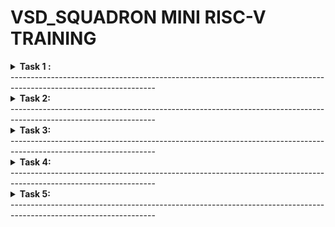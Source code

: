 # VSD_SQUADRON MINI RISC-V TRAINING

<details>
	
<summary> <b>Task 1 :</b></summary>

Firstly, I have downloaded the virtual box from the links provided to us and
loaded a linux version with image dock file sent, Then I have successfully run the
virtual machine and compiled the tasks.

Initial task is:-

### write a program to compile the sum of first n natural numbers in c:

![image](https://github.com/user-attachments/assets/c5c65959-0f66-48b3-8686-d626c63d6d2d)


This is the code to run in terminal to get output:


![image](https://github.com/user-attachments/assets/06bc9aeb-f7b3-4572-b44f-719e189ea46b)


A program is run to obtain risc-v version of the code previously written in c:
![image](https://github.com/user-attachments/assets/bec40d22-d99e-416a-82db-03d99369ab9e)





As the whole version of above code looks lengthier with different commands, we have obtained the required main 
part to compare the execution in assembly language:



![image](https://github.com/user-attachments/assets/04d8a662-db78-40e4-8614-c7000e83b5f0)

</details>
------------------------------------------------------------------------------------------------------------------
<details>
<summary><b>Task 2:</b></summary> 

For this task, we are instructed to observe the spike simulation and understand the execution of assembly code using -o1 and -ofast directives, I understood the principle
and working of the whole program and how various registers like stack pointer and r5 are increasing, understood how the interface explains the process itself.

### Dump file RISC-V assembly code:

![image](https://github.com/user-attachments/assets/a86e0441-2dab-4380-a2c6-965ca58aab54)

### -o1 execution (sub task 1):

![image](https://github.com/user-attachments/assets/47950e9d-820a-41d6-a746-459fcd0a3652)

### -o fast execution (sub task 2):

![image](https://github.com/user-attachments/assets/92abae19-ea09-40e9-8835-7ece050036b2)

### Multiplication of first n natural numbers (C program) (sub task 3):

![image](https://github.com/user-attachments/assets/78089dfa-df92-4466-86b3-d6497982396d)

### Spike file for the new c program (sub task 4):

Dump file:

![image](https://github.com/user-attachments/assets/de84c4b0-b891-433f-a001-acd95ddc0ab2)

Spike simulation:

![image](https://github.com/user-attachments/assets/e16a2aa1-139d-449c-ad9f-3275ec63ec7e)

</details>
------------------------------------------------------------------------------------------------------------------
<details>
<summary><b>Task 3:</b></summary>

Various instructions of the RISC-V processor:

### INTRODUCTION:

Firstly to understand, there are two releases of RISC-V documentation namely, Unpreviliged and Previliged specifications. We can read any one of them to understand the instruction 
set of RISCV processor. The very important use of learning these formats is the very intention of understanding the instruction decoding and the way it is getting compiled.
Some of the other uses are:

1. **Instruction Set properties** 

2. **Debugging** 

3. **Easy Design**

4. **Pipelining**

### RISC-V R-Type Instructions

R-type instructions are used for operations that functions among registers only. These instructions generally perform arithmetic, logical, and shift operations.

#### Format: ![image](https://github.com/user-attachments/assets/522d5257-b978-4c93-9412-330372e1ab66)

**Example: ADD r3,r1,r2**
- **opcode**: Specifies the operation .
- **rd**: Destination register.
- **funct3**:specifies the operation.
- **rs1**: First source register.
- **rs2**: Second source register.
- **funct7**:specifies the operation.


### S-Type Instructions

#### Format:![image](https://github.com/user-attachments/assets/04aca468-7811-480b-9f7c-d0cf30334753)


**Example: SW rs1, imm(rs4)**
- **opcode**: types of instruction
- **imm**: Immediate value (seperated into immediate[11:5] and immediate[4:0])
- **rs1**: Base address register
- **rs2**: Source register to be stored
-  **funct3**: 010 (for SW)

### B-Type Instructions

#### Format: ![image](https://github.com/user-attachments/assets/795c5e09-e97d-4df6-99b6-ab896b26880a)


**Example: BEQ rs3, rs2, imm**
- **opcode**: type of instruction like branch
- **imm**: Immediate value (seperated into immediate[12], immediate[10:5], immediate[4:1], immediate[11])
- **rs1**: Source register 1
- **rs2**: Source register 2

### U-Type Instructions

#### Format:

![image](https://github.com/user-attachments/assets/baf64187-b5aa-4464-8a42-f89520c549ec)

**Example: LUI rd, imm**
- **opcode**: intstruction type
- **imm**: Upper 20 bits of the immediate value
- **rd**: Destination register

### J-Type Instructions

#### Format:

![image](https://github.com/user-attachments/assets/c4a497dc-e025-4177-b4d5-b56fa85efbf9)


**Example: JAL rd, imm**
- **opcode**: instruction type
- **imm**: Immediate value (seperated into imm[20], imm[10:1], imm[11], imm[19:12])
- **rd**: Destination register (stores the return address)

### 15 Unique instructions: 

#### Instructions: 
All of these are referenced from the above code I have compiled in the virtual box, The below Image set each contains an image of the instruction code(hexadecimal)
and assembly language corresponding to it.

##### Image 1
![Image 1](https://github.com/user-attachments/assets/18f62720-66f6-47d0-b747-4881de58a708)   
![image](https://github.com/user-attachments/assets/1f50842c-6d18-471a-9fa9-2c3982027e0c)


##### Image 2
![Image 2](https://github.com/user-attachments/assets/c59af6a0-115e-474a-96fd-60c257ff54d4)
![image](https://github.com/user-attachments/assets/179da90c-17cc-4d55-9ff6-ec6bbc52813a)


##### Image 3
![Image 3](https://github.com/user-attachments/assets/d3d56790-9943-4573-acc0-6ccbfa6169cd)
![image](https://github.com/user-attachments/assets/1fcaa41c-acda-46a6-a79e-3842234013c5)


##### Image 4
![Image 4](https://github.com/user-attachments/assets/17111d89-6b18-4d1a-97e0-9cf32b9adb49)
![image](https://github.com/user-attachments/assets/136364e4-32d7-4b93-ba71-6b01933fd7df)


##### Image 5
![Image 5](https://github.com/user-attachments/assets/224dec09-1377-4553-b07b-b66ac8f3f6ee)
![image](https://github.com/user-attachments/assets/b0266bcf-c6c6-4d55-bab4-9c8d45a89ccd)


##### Image 6
![Image 6](https://github.com/user-attachments/assets/442caa30-6254-40d1-8ace-0d82cb84a393)
![image](https://github.com/user-attachments/assets/52c66fdb-5219-4ed7-8a34-317710687aa5)


##### Image 7
![Image 7](https://github.com/user-attachments/assets/5df76f64-8274-4489-8725-72a9704a298d)
![image](https://github.com/user-attachments/assets/63418f79-df9f-4b81-9e9e-3a914f3980c6)


##### Image 8
![Image 8](https://github.com/user-attachments/assets/f0eb2f7c-8454-4803-9c55-f9316fb0d309)
![image](https://github.com/user-attachments/assets/106f50a5-3766-4a20-adb9-0afe51b37865)


##### Image 9
![Image 9](https://github.com/user-attachments/assets/5d450aec-3f62-4611-affe-c30c0f007077)
![image](https://github.com/user-attachments/assets/2b88806e-3881-41e5-9731-782df4dc47a0)


##### Image 10
![Image 10](https://github.com/user-attachments/assets/729e8568-d1f4-4700-b9c5-5ebf126687c3)
![image](https://github.com/user-attachments/assets/f584b99e-dcba-4593-870a-e59894a70576)


##### Image 11
![Image 11](https://github.com/user-attachments/assets/34dc0994-e3cc-4ae7-b361-e1de0f0db23f)
![image](https://github.com/user-attachments/assets/8c252bd6-1313-450a-9efb-3e0510c9b171)

</details>
------------------------------------------------------------------------------------------------------------------
<details>
<summary><b>Task 4:</b></summary>

Reference github repository with existing code for a RISC machine is : [![GitHub](https://img.shields.io/badge/-GitHub-181717?style=flat-square&logo=github&logoColor=white)](https://github.com/vinayrayapati/rv32i/blob/main/iiitb_rv32i.v)

GTK Wave already installed so no need to follow the step from above github readme
Then the following steps are followed to open the gtk wave simulation of the above source code:
1. Create a new directory with your name
2. Create two files namely jayrv32.v jayrv32_tb.v  
3. Copy the code from the reference github repo and paste it in your verilog and testbench files.
4. To run and simulate the verilog code, enter the following command:  
	```
	$ iverilog -o jayrv32i jayrv32.v jayrv32_tb.v
	$ ./jayrv32i
	```
5. To see the simulation waveform in GTKWave, enter the following command:
	```
	$ gtkwave iiitb_rv32i.vcd
	```

6. The GTKWave will be opened and following window will be appeared  
  
![image](https://github.com/user-attachments/assets/8ebb8c40-d549-4bd2-9521-92a4200b617c)

As shown in the figure below, all the instructions in the given verilog file is hard-coded, the designer has hard-coded each instructions based on their own pattern. Hence the 32-bits instruction that we generated in above task will not match with the given instruction.

![image](https://github.com/user-attachments/assets/512edc06-4524-43f7-833f-e3d087869a38)

The below is simulated outputs of the above verilog code given to us as cloned from https://github.com/vinayrayapati/rv32i.gitmy_riscv_project

I have written the explanation below the corresponding images as i have'nt run the opcodes once each time, I have run them all together so we understand what
instructions underwent through opcode (in the form of PC) and the registers which are below it.

![image](https://github.com/user-attachments/assets/ef3dce57-b286-479e-911e-52dfafaf4007)

The explanations for this case is as follows:

##### Instruction 1: ADD R6, R2, R1

0x02208300 represents the operation add r6, r1, r2. 
Addition 1 + 2, resulting in 3

##### Instruction 2: SUB R7, R1, R2

0x02209300 represents the operation SUB R8, R1, R3.
Substraction 1-2, resulting in -1

##### Instruction 3: AND R8, R1, R3

0x0230A400 represents the operation AND R8, R1, R3.
And 3 and 1 results in 1

##### Instruction 4: OR R9, R2, R5

0x02513480 represents the operation OR R9, R2, R5
OR operation (0010 | 0101) results in 7

##### Instruction 5: XOR R10, R1, R4

0x024005c0 represents the operartion XOR R10, R1, R4
XOR (0001 ^ 0100) results in 5

##### Instruction 6: SLT R1, R2, R4

0x024155080 represents the operation SLT R1, R2, R4
2 < 4, the output is 1

##### Instruction 7: ADDI R12, R4, 5

0x00520693 represnts the operation  ADDI R12, R4, 5
R4 (4) added to the immediate value (5) results in 9

![image](https://github.com/user-attachments/assets/d5d569b3-89ed-4567-9c1a-db0e75078db8)

##### Instruction 8: BEQ R0, R0, 15

0x00F00802 represents the operartion BEQ R0, R0, 15
Both values equal so PC incremented by 15 PC=PC+15

##### Instruction 9: BNE R0, R1, 20

0x01409002 represnts the operation BNE R0, R1, 20
both values not equal PC updated to PC+20 =46

And from 130 seconds the default value will be shown which is useless as we didnt provide any instructions after that particular time.
</details>
------------------------------------------------------------------------------------------------------------------
<details>
<summary><b>Task 5:</b></summary> 

	
## IMPLEMENTATION OF 2 BIT COMPARATOR:

### Comparator:

A 2-bit comparator is a digital circuit designed to compare two 2-bit binary numbers and determine their relative magnitude. This comparison results in three possible outputs: whether the first number is less than, equal to, or greater than the second number.

#### Working:

**Given two 2-bit binary numbers, A=A1A0 and B=B1B0**
*	A1 and B1 are the most significant bits (MSB).
*	A0 and B0 are the least significant bits (LSB).
**The 2-bit comparator will produce three outputs**
*	A < B: High (1) when AA is less than BB.
*	A = B: High (1) when AA is equal to BB.
*       A > B: High (1) when AA is greater than BB.

##### TRUTH TABLE:

![image](https://github.com/user-attachments/assets/19978a61-59bc-47c2-a9a4-c8edbe552293)

###### **COMPONENTS REQUIRED**

*  VSD Squadron mini
*  Push Buttons for Input of binary data
*  3 LED for displaying output data
*  Breadboard
*  Jumper Wires
*  VS Code for Software Development
*  PlatformIO multi framework professional IDE

###### **HARDWARE CONNECTIONS**

* **Input:** Four input of single bit are connected to the GPIO pins of VSDSquadron Mini via push buttons mounted on the breadboard. 
* **Outputs:** Three LEDs are connected to display the result of COMPARATOR
* The GPIO pins are configured according to the Reference Mannual, ensuring the correct flow of signals between the components

##### HOW TO PROGRAM

```
// 2-Bit Comparator Implementation

// Included the required header files
#include<stdio.h>
#include<debug.h>
#include<ch32v00x.h>

// Defining the Logic Gate Function 
int and(int bit1, int bit2)
{
    int out = bit1 & bit2;
    return out;
}
int or(int bit1, int bit2)
{
    int out = bit1 | bit2;
    return out;
}
int not(int bit)
{
    int out = ~bit & 0x1;
    return out;
}
int xor(int bit1, int bit2)
{
    int out = bit1 ^ bit2;
    return out;
}

// Configuring GPIO Pins
void GPIO_Config(void)
{
    GPIO_InitTypeDef GPIO_InitStructure = {0}; // structure variable used for GPIO configuration
    RCC_APB2PeriphClockCmd(RCC_APB2Periph_GPIOD, ENABLE); // to enable the clock for port D
    RCC_APB2PeriphClockCmd(RCC_APB2Periph_GPIOC, ENABLE); // to enable the clock for port C
    
    // Input Pins Configuration
    GPIO_InitStructure.GPIO_Pin = GPIO_Pin_1 | GPIO_Pin_2 | GPIO_Pin_3 | GPIO_Pin_4;
    GPIO_InitStructure.GPIO_Mode = GPIO_Mode_IPU; // Defined as Input Type
    GPIO_Init(GPIOD, &GPIO_InitStructure);

    // Output Pins Configuration
    GPIO_InitStructure.GPIO_Pin = GPIO_Pin_5 | GPIO_Pin_6 | GPIO_Pin_7;
    GPIO_InitStructure.GPIO_Mode = GPIO_Mode_Out_PP; // Defined Output Type
    GPIO_InitStructure.GPIO_Speed = GPIO_Speed_50MHz; // Defined Speed
    GPIO_Init(GPIOC, &GPIO_InitStructure);
}

// The MAIN function responsible for the execution of program
int main()
{
    uint8_t A1, A0, B1, B0; // 2-bit inputs A and B
    uint8_t A_eq_B, A_lt_B, A_gt_B; // Outputs: A equals B, A less than B, A greater than B
    uint8_t not_A1, not_A0, not_B1, not_B0;
    uint8_t eq_bit1, eq_bit0, lt_bit1, lt_bit0, gt_bit1, gt_bit0;
    
    NVIC_PriorityGroupConfig(NVIC_PriorityGroup_2);
    SystemCoreClockUpdate();
    Delay_Init();
    GPIO_Config();

    while(1)
    {
        // Reading the 2-bit inputs
        A1 = GPIO_ReadInputDataBit(GPIOD, GPIO_Pin_1);
        A0 = GPIO_ReadInputDataBit(GPIOD, GPIO_Pin_2);
        B1 = GPIO_ReadInputDataBit(GPIOD, GPIO_Pin_3);
        B0 = GPIO_ReadInputDataBit(GPIOD, GPIO_Pin_4);
        
        // Calculating A == B
        eq_bit1 = not(xor(A1, B1));
        eq_bit0 = not(xor(A0, B0));
        A_eq_B = and(eq_bit1, eq_bit0);

        // Calculating A < B
        not_A1 = not(A1);
        not_A0 = not(A0);
        lt_bit1 = and(not_A1, B1);
        lt_bit0 = and(eq_bit1, and(not_A0, B0));
        A_lt_B = or(lt_bit1, lt_bit0);

        // Calculating A > B
        not_B1 = not(B1);
        not_B0 = not(B0);
        gt_bit1 = and(A1, not_B1);
        gt_bit0 = and(eq_bit1, and(A0, not_B0));
        A_gt_B = or(gt_bit1, gt_bit0);

        /* Output A == B */
        if(A_eq_B == 0)
        {
            GPIO_WriteBit(GPIOC, GPIO_Pin_5, SET);
        }
        else
        {
            GPIO_WriteBit(GPIOC, GPIO_Pin_5, RESET);
        }

        /* Output A < B */
        if(A_lt_B == 0)
        {
            GPIO_WriteBit(GPIOC, GPIO_Pin_6, SET);
        }
        else
        {
            GPIO_WriteBit(GPIOC, GPIO_Pin_6, RESET);
        }

        /* Output A > B */
        if(A_gt_B == 0)
        {
            GPIO_WriteBit(GPIOC, GPIO_Pin_7, SET);
        }
        else
        {
            GPIO_WriteBit(GPIOC, GPIO_Pin_7, RESET);
        }
    }
}

```

##### **CONCLUSION OF TASK 5:**

*  Input Pins:
*	GPIOD, Pin_1: A1 (Most Significant Bit of A)
*	GPIOD, Pin_2: A0 (Least Significant Bit of A)
*	GPIOD, Pin_3: B1 (Most Significant Bit of B)
*	GPIOD, Pin_4: B0 (Least Significant Bit of B)
*  Output Pins:
*	GPIOC, Pin_5: A==B (High if A equals B)
*	GPIOC, Pin_6: A<B (High if A is less than B)
*	GPIOC, Pin_7: A>B (High if A is greater than B)

</details>
------------------------------------------------------------------------------------------------------------------

